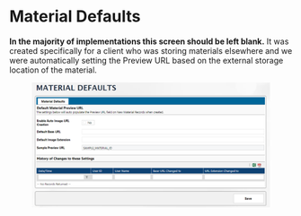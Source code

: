 # Material Defaults

**In the majority of implementations this screen should be left blank.** It was created specifically for a client who was storing materials elsewhere and we were automatically setting the Preview URL based on the external storage location of the material.

<figure><img src="../../../.gitbook/assets/image (1094).png" alt=""><figcaption></figcaption></figure>
